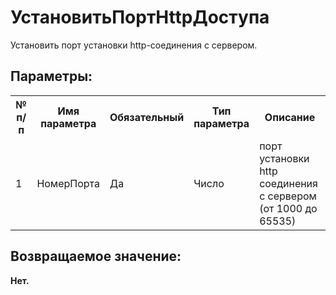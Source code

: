 ﻿
<h1>УстановитьПортHttpДоступа</h1>
<p class="funcdesc">Установить порт установки http-соединения с сервером.<br /></p><h2>Параметры:</h2><table>
<tr>
  <th height="16" width="10%"><b>№ п/п</b></th>
  <th height="16" width="20%"><b>Имя параметра</b></th>
  <th height="16" width="10%"><b>Обязательный</b></th>
  <th height="16" width="20%"><b>Тип параметра</b></th>
  <th height="16" width="40%"><b>Описание</b></th>	
</tr><tr>
  <td >1</td>
  <td >НомерПорта</td>
  <td >Да</td>
  <td >Число</td>
  <td >порт установки http соединения с сервером (от 1000 до 65535)
</td>	
</tr></table><h2>Возвращаемое значение:</h2>
<b>Нет. </b><br />
